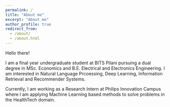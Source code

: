 ```yaml
---
permalink: /
title: "About me"
excerpt: "About me"
author_profile: true
redirect_from: 
  - /about/
  - /about.html
---
```


Hello there!

I am a final year undergraduate student at BITS Pilani pursuing a dual degree in MSc. Economics and B.E. Electrical and Electronics Engineering. I am interested in Natural Language Prcoessing, Deep Learning, Information Retrieval and Recommender Systems.


Currently, I am working as a Research Intern at Philips Innovation Campus where I am applying Machine Learning based methods to solve problems in the HealthTech domain.
